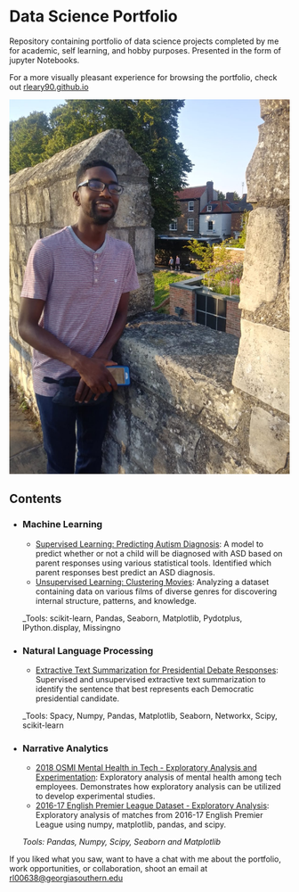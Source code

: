 # Data Science Portfolio
Repository containing portfolio of data science projects completed by me for academic, self learning, and hobby purposes. Presented in the form of jupyter Notebooks.

For a more visually pleasant experience for browsing the portfolio, check out [rleary90.github.io](https://rleary90.github.io/)

![](Images/9a08aaa0-ce35-443a-9aae-58e39c3956f4.JPG)

## Contents

- ### Machine Learning

	- [Supervised Learning: Predicting Autism Diagnosis](https://github.com/rleary90/sturdy-octo-happiness/blob/master/Supervised%20Learning/Capstone%20Supervised%20Learning%20Final.ipynb): A model to predict whether or not a child will be diagnosed with ASD based on parent responses using various statistical tools. Identified which parent responses best predict an ASD diagnosis.
	- [Unsupervised Learning: Clustering Movies](https://github.com/rleary90/sturdy-octo-happiness/blob/master/Unsupervised%20Learning/Capstone%20Unsupervised%20Learning.ipynb): Analyzing a dataset containing data on various films of diverse genres for discovering internal structure, patterns, and knowledge.

	_Tools: scikit-learn, Pandas, Seaborn, Matplotlib, Pydotplus, IPython.display, Missingno

- ### Natural Language Processing

	- [Extractive Text Summarization for Presidential Debate Responses](https://github.com/rleary90/sturdy-octo-happiness/blob/master/Extractive%20Text%20Summarization/Final%20Capstone.ipynb): Supervised and unsupervised extractive text summarization to identify the sentence that best represents each Democratic presidential candidate.

	_Tools: Spacy, Numpy, Pandas, Matplotlib, Seaborn, Networkx, Scipy, scikit-learn

- ### Narrative Analytics

	- [2018 OSMI Mental Health in Tech - Exploratory Analysis and Experimentation](https://github.com/rleary90/sturdy-octo-happiness/blob/master/Narrative%20Analytics%20and%20Experimentation/Capstone%20Narrative%20Analytics%20and%20Experimentation.ipynb): Exploratory analysis of mental health among tech employees. Demonstrates how exploratory analysis can be utilized to develop experimental studies.
	- [2016-17 English Premier League Dataset - Exploratory Analysis](https://github.com/rleary90/sturdy-octo-happiness/blob/master/Narrative%20Analytics/Capstone%20Narrative%20Analytics.ipynb): Exploratory analysis of matches from 2016-17 English Premier League using numpy, matplotlib, pandas, and scipy.
		
	_Tools: Pandas, Numpy, Scipy, Seaborn and Matplotlib_



If you liked what you saw, want to have a chat with me about the portfolio, work opportunities, or collaboration, shoot an email at rl00638@georgiasouthern.edu 
